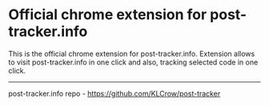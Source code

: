 # Official chrome extension for post-tracker.info

This is the official chrome extension for post-tracker.info. Extension allows to visit post-tracker.info in one click
and also, tracking selected code in one click.

---
post-tracker.info repo - https://github.com/KLCrow/post-tracker

